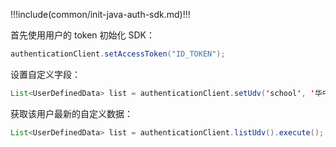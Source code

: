 !!!include(common/init-java-auth-sdk.md)!!!

首先使用用户的 token 初始化 SDK：

```java
authenticationClient.setAccessToken("ID_TOKEN");
```

设置自定义字段：

```java
List<UserDefinedData> list = authenticationClient.setUdv('school', '华中科技大学').execute();
```

获取该用户最新的自定义数据：

```java
List<UserDefinedData> list = authenticationClient.listUdv().execute();
```